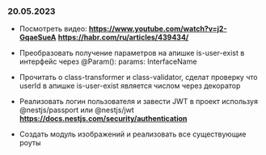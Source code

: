 ### 20.05.2023

- Посмотреть видео:
**<https://www.youtube.com/watch?v=j2-GqaeSueA>**
**<https://habr.com/ru/articles/439434/>**

- Преобразовать получение параметров на апишке is-user-exist в интерфейс через @Param(): params: InterfaceName
- Прочитать о class-transformer и class-validator, сделат проверку что userId в апишке is-user-exist является числом через декоратор
- Реализовать логин пользователя и завести JWT в проект используя @nestjs/passport или @nestjs/jwt
**<https://docs.nestjs.com/security/authentication>**
- Создать модуль изображений и реализовать все существующие роуты
